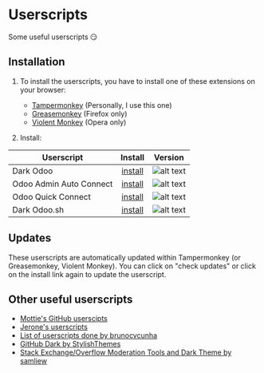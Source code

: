 # Userscripts

Some useful userscripts :smirk:

## Installation

1. To install the userscripts, you have to install one of these extensions on your browser:
   * [Tampermonkey](https://www.tampermonkey.net/) (Personally, I use this one)
   * [Greasemonkey](https://addons.mozilla.org/en-US/firefox/addon/greasemonkey/) (Firefox only)
   * [Violent Monkey](https://addons.opera.com/en/extensions/details/violent-monkey/) (Opera only)

2. Install:

| Userscript              | Install            | Version                                                                                |
|-------------------------|:------------------:|:-------------------------------------------------------------------------------------:|
| Dark Odoo               | [install][doo-raw] | ![alt text](https://img.shields.io/badge/Version-Beta-C4246A.svg "Version Beta") |
| Odoo Admin Auto Connect | [install][aac-raw] | ![alt text](https://img.shields.io/badge/Version-1.0-C4246A.svg "Version 1.0")   |
| Odoo Quick Connect      | [install][oqc-raw] | ![alt text](https://img.shields.io/badge/Version-1.3-C4246A.svg "Version 1.4")   |
| Dark Odoo.sh            | [install][dsh-raw] | ![alt text](https://img.shields.io/badge/Version-1.0-C4246A.svg "Version 1.0")   |

[doo-raw]: https://github.com/Maurin3/userscripts/raw/master/dark-odoo.user.js
[aac-raw]: https://github.com/Maurin3/userscripts/raw/master/odoo-admin-auto-connect.user.js
[oqc-raw]: https://github.com/Maurin3/userscripts/raw/master/odoo-quick-connect.user.js
[dsh-raw]: https://github.com/Maurin3/userscripts/raw/master/dark-odoo-sh.user.js

## Updates

These userscripts are automatically updated within Tampermonkey (or Greasemonkey, Violent Monkey). You can click on "check updates" or click on the install link again to update the userscript.

## Other useful userscripts

* [Mottie's GitHub userscipts](https://github.com/Mottie/GitHub-userscripts)
* [Jerone's userscripts](https://github.com/jerone/UserScripts)
* [List of userscripts done by brunocvcunha](https://github.com/brunocvcunha/awesome-userscripts)
* [GitHub Dark by StylishThemes](https://github.com/StylishThemes/GitHub-Dark)
* [Stack Exchange/Overflow Moderation Tools and Dark Theme by samliew](https://github.com/samliew/SO-mod-userscripts)
